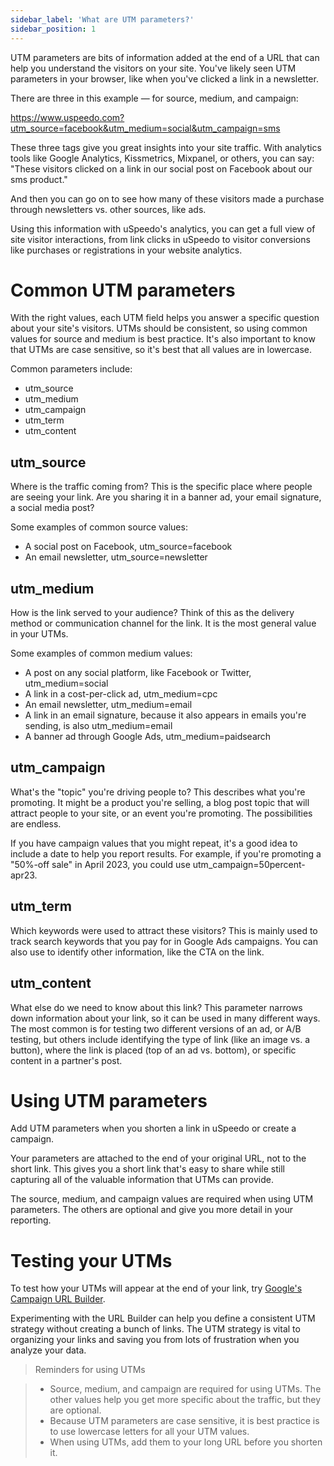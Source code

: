 ```yaml
---
sidebar_label: 'What are UTM parameters?'
sidebar_position: 1
---
```


UTM parameters are bits of information added at the end of a URL that can help you understand the visitors on your site. You've likely seen UTM parameters in your browser, like when you've clicked a link in a newsletter.

There are three in this example — for source, medium, and campaign:

https://www.uspeedo.com?utm_source=facebook&utm_medium=social&utm_campaign=sms

These three tags give you great insights into your site traffic. With analytics tools like Google Analytics, Kissmetrics, Mixpanel, or others, you can say: "These visitors clicked on a link in our social post on Facebook about our sms product."

And then you can go on to see how many of these visitors made a purchase through newsletters vs. other sources, like ads.

Using this information with uSpeedo's analytics, you can get a full view of site visitor interactions, from link clicks in uSpeedo to visitor conversions like purchases or registrations in your website analytics.

# Common UTM parameters
With the right values, each UTM field helps you answer a specific question about your site's visitors. UTMs should be consistent, so using common values for source and medium is best practice. It's also important to know that UTMs are case sensitive, so it's best that all values are in lowercase. 

Common parameters include:
- utm_source
- utm_medium
- utm_campaign
- utm_term
- utm_content

## utm_source
Where is the traffic coming from? This is the specific place where people are seeing your link. Are you sharing it in a banner ad, your email signature, a social media post?

Some examples of common source values:

- A social post on Facebook, utm_source=facebook
- An email newsletter, utm_source=newsletter

## utm_medium
How is the link served to your audience? Think of this as the delivery method or communication channel for the link. It is the most general value in your UTMs.

Some examples of common medium values:

- A post on any social platform, like Facebook or Twitter, utm_medium=social
- A link in a cost-per-click ad, utm_medium=cpc
- An email newsletter, utm_medium=email
- A link in an email signature, because it also appears in emails you're sending, is also utm_medium=email
- A banner ad through Google Ads, utm_medium=paidsearch

## utm_campaign
What's the "topic" you're driving people to? This describes what you're promoting. It might be a product you're selling, a blog post topic that will attract people to your site, or an event you're promoting. The possibilities are endless.

If you have campaign values that you might repeat, it's a good idea to include a date to help you report results. For example, if you're promoting a "50%-off sale" in April 2023, you could use utm_campaign=50percent-apr23.

## utm_term
Which keywords were used to attract these visitors? This is mainly used to track search keywords that you pay for in Google Ads campaigns. You can also use to identify other information, like the CTA on the link.

## utm_content
What else do we need to know about this link? This parameter narrows down information about your link, so it can be used in many different ways. The most common is for testing two different versions of an ad, or A/B testing, but others include identifying the type of link (like an image vs. a button), where the link is placed (top of an ad vs. bottom), or specific content in a partner's post.

# Using UTM parameters
Add UTM parameters when you shorten a link in uSpeedo or create a campaign.

Your parameters are attached to the end of your original URL, not to the short link. This gives you a short link that's easy to share while still capturing all of the valuable information that UTMs can provide.

The source, medium, and campaign values are required when using UTM parameters. The others are optional and give you more detail in your reporting.

# Testing your UTMs
To test how your UTMs will appear at the end of your link, try [Google's Campaign URL Builder](https://ga-dev-tools.google/campaign-url-builder/?utm_source=uspeedo&utm_medium=helpcenter&utm_campaign=shortlink).

Experimenting with the URL Builder can help you define a consistent UTM strategy without creating a bunch of links. The UTM strategy is vital to organizing your links and saving you from lots of frustration when you analyze your data.

> Reminders for using UTMs

> - Source, medium, and campaign are required for using UTMs. The other values help you get more specific about the traffic, but they are optional.
> - Because UTM parameters are case sensitive, it is best practice is to use lowercase letters for all your UTM values.
> - When using UTMs, add them to your long URL before you shorten it.
